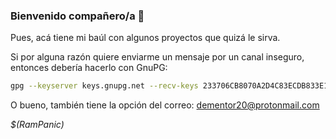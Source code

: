 
### Bienvenido compañero/a 👋

Pues, acá tiene mi baúl con algunos proyectos que quizá le sirva.

Si por alguna razón quiere enviarme un mensaje por un canal inseguro, entonces debería hacerlo con GnuPG:

```bash
gpg --keyserver keys.gnupg.net --recv-keys 233706CB8070A2D4C83ECDB833E1035012F408F8
```

O bueno, también tiene la opción del correo: dementor20@protonmail.com

*$(RamPanic)*

